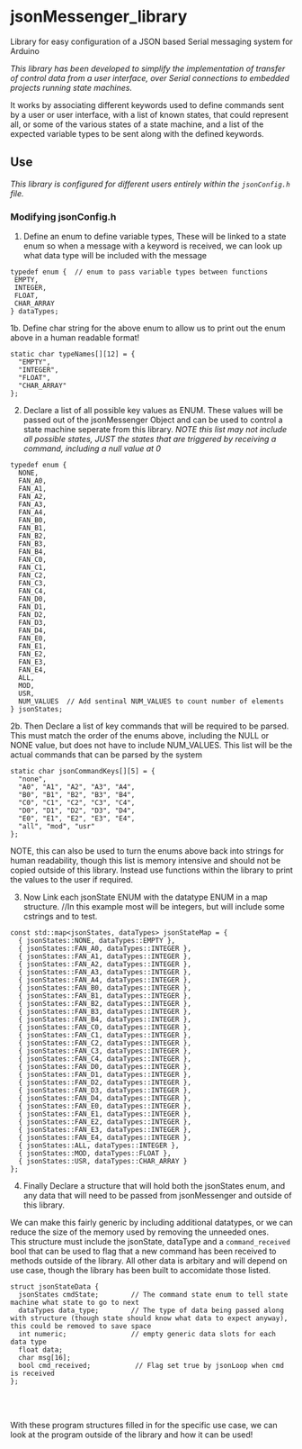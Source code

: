 # jsonMessenger_library
 Library for easy configuration of a JSON based Serial messaging system for Arduino

_This library has been developed to simplify the implementation of transfer of control data from a user interface, over Serial connections to embedded projects running state machines._

It works by associating different keywords used to define commands sent by a user or user interface, with a list of known states, that could represent all, or some of the various states of a state machine, and 
a list of the expected variable types to be sent along with the defined keywords.



 ## Use
 _This library is configured for different users entirely within the `jsonConfig.h` file._

### Modifying jsonConfig.h
 1. Define an enum to define variable types, These will be linked to a state enum so when a message with a keyword is received, we can look up what 
 data type will be included with the message
 ```
typedef enum {  // enum to pass variable types between functions
  EMPTY,
  INTEGER,
  FLOAT,
  CHAR_ARRAY
} dataTypes;
```

1b. Define char string for the above enum to allow us to print out the enum above in a human readable format!
```
static char typeNames[][12] = {
  "EMPTY",
  "INTEGER",
  "FLOAT",
  "CHAR_ARRAY"
};
```

2. Declare a list of all possible key values as ENUM. These values will be passed out of the jsonMessenger Object and can be used to control
a state machine seperate from this library.
_NOTE this list may not include all possible states, JUST the states that are triggered by receiving a command, including a null value at 0_

```
typedef enum {
  NONE,
  FAN_A0,
  FAN_A1,
  FAN_A2,
  FAN_A3,
  FAN_A4,
  FAN_B0,
  FAN_B1,
  FAN_B2,
  FAN_B3,
  FAN_B4,
  FAN_C0,
  FAN_C1,
  FAN_C2,
  FAN_C3,
  FAN_C4,
  FAN_D0,
  FAN_D1,
  FAN_D2,
  FAN_D3,
  FAN_D4,
  FAN_E0,
  FAN_E1,
  FAN_E2,
  FAN_E3,
  FAN_E4,
  ALL,
  MOD,
  USR,
  NUM_VALUES  // Add sentinal NUM_VALUES to count number of elements
} jsonStates;
```

2b. Then Declare a list of key commands that will be required to be parsed. This must match the order of the enums above, including the NULL or
NONE value, but does not have to include NUM_VALUES. This list will be the actual commands that can be parsed by the system
```
static char jsonCommandKeys[][5] = {
  "none",
  "A0", "A1", "A2", "A3", "A4",
  "B0", "B1", "B2", "B3", "B4",
  "C0", "C1", "C2", "C3", "C4",
  "D0", "D1", "D2", "D3", "D4",
  "E0", "E1", "E2", "E3", "E4",
  "all", "mod", "usr"
};
```
NOTE, this can also be used to turn the enums above back into strings for human readability, though this list is memory intensive and should 
not be copied outside of this library. Instead use functions within the library to print the values to the user if required.




3. Now Link each jsonState ENUM with the datatype ENUM in a map structure.
//In this example most will be integers, but will include some cstrings and to test.
```
const std::map<jsonStates, dataTypes> jsonStateMap = {
  { jsonStates::NONE, dataTypes::EMPTY },
  { jsonStates::FAN_A0, dataTypes::INTEGER },
  { jsonStates::FAN_A1, dataTypes::INTEGER },
  { jsonStates::FAN_A2, dataTypes::INTEGER },
  { jsonStates::FAN_A3, dataTypes::INTEGER },
  { jsonStates::FAN_A4, dataTypes::INTEGER },
  { jsonStates::FAN_B0, dataTypes::INTEGER },
  { jsonStates::FAN_B1, dataTypes::INTEGER },
  { jsonStates::FAN_B2, dataTypes::INTEGER },
  { jsonStates::FAN_B3, dataTypes::INTEGER },
  { jsonStates::FAN_B4, dataTypes::INTEGER },
  { jsonStates::FAN_C0, dataTypes::INTEGER },
  { jsonStates::FAN_C1, dataTypes::INTEGER },
  { jsonStates::FAN_C2, dataTypes::INTEGER },
  { jsonStates::FAN_C3, dataTypes::INTEGER },
  { jsonStates::FAN_C4, dataTypes::INTEGER },
  { jsonStates::FAN_D0, dataTypes::INTEGER },
  { jsonStates::FAN_D1, dataTypes::INTEGER },
  { jsonStates::FAN_D2, dataTypes::INTEGER },
  { jsonStates::FAN_D3, dataTypes::INTEGER },
  { jsonStates::FAN_D4, dataTypes::INTEGER },
  { jsonStates::FAN_E0, dataTypes::INTEGER },
  { jsonStates::FAN_E1, dataTypes::INTEGER },
  { jsonStates::FAN_E2, dataTypes::INTEGER },
  { jsonStates::FAN_E3, dataTypes::INTEGER },
  { jsonStates::FAN_E4, dataTypes::INTEGER },
  { jsonStates::ALL, dataTypes::INTEGER },
  { jsonStates::MOD, dataTypes::FLOAT },
  { jsonStates::USR, dataTypes::CHAR_ARRAY }
};
```

4. Finally Declare a structure that will hold both the jsonStates enum, and any data that will need to be passed from jsonMessenger and outside of 
this library. <br>

We can make this fairly generic by including additional datatypes, or we can reduce the size of the memory used by removing the unneeded ones. <br>
This structure must include the jsonState, dataType and a `command_received` bool that can be used to flag that a new command has been received to methods 
outside of the library. All other data is arbitary and will depend on use case, though the library has been built to accomidate those listed. 
```
struct jsonStateData {
  jsonStates cmdState;        // The command state enum to tell state machine what state to go to next
  dataTypes data_type;        // The type of data being passed along with structure (though state should know what data to expect anyway), this could be removed to save space
  int numeric;                // empty generic data slots for each data type
  float data;
  char msg[16];
  bool cmd_received;           // Flag set true by jsonLoop when cmd is received
};
```

<br><br>

With these program structures filled in for the specific use case, we can look at the program outside of the library and how it can be used!




